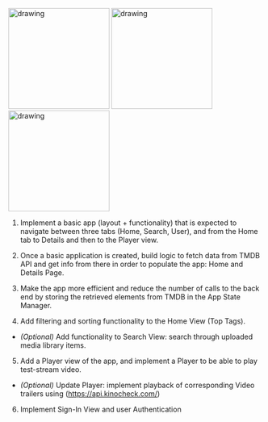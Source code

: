 
<p float="left">
    <img src="https://github.com/Andy-Bartkiv-Accedo/ios-video-app-challenge/assets/109531858/3d04e238-e313-4cf2-8eaa-1b65a60cd46a" alt="drawing" height="200"/>
    <img src="https://github.com/Andy-Bartkiv-Accedo/ios-video-app-challenge/assets/109531858/3d04e238-e313-4cf2-8eaa-1b65a60cd46a" alt="drawing" height="200"/>
    <img src="https://github.com/Andy-Bartkiv-Accedo/ios-video-app-challenge/assets/109531858/3d04e238-e313-4cf2-8eaa-1b65a60cd46a" alt="drawing" height="200"/>
</p>

1. Implement a basic app (layout + functionality) that is expected to navigate between three tabs (Home, Search, User), and from the Home tab to Details and then to the Player view.

2. Once a basic application is created, build logic to fetch data from TMDB API and get info from there in order to populate the app: Home and Details Page.

3. Make the app more efficient and reduce the number of calls to the back end by storing the retrieved elements from TMDB in the App State Manager.

4. Add filtering and sorting functionality to the Home View (Top Tags).

- *(Optional)* Add functionality to Search View: search through uploaded media library items.

5. Add a Player view of the app, and implement a Player to be able to play test-stream video.

- *(Optional)* Update Player: implement playback of corresponding Video trailers using (https://api.kinocheck.com/)

6. Implement Sign-In View and user Authentication
